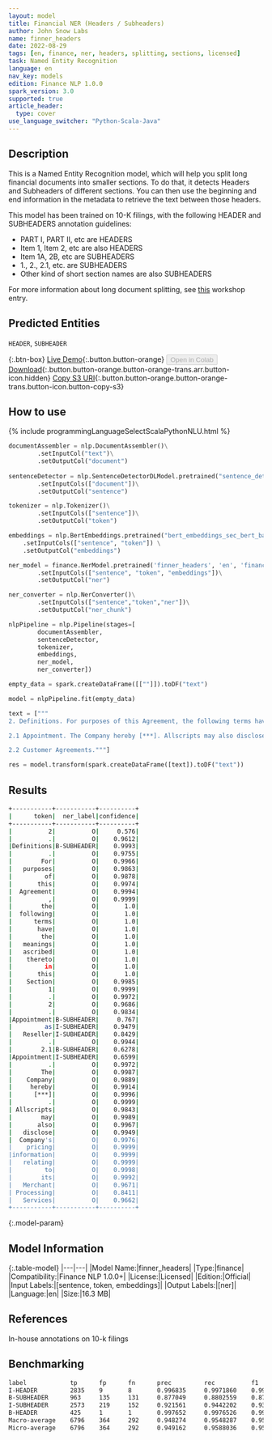 ```yaml
---
layout: model
title: Financial NER (Headers / Subheaders)
author: John Snow Labs
name: finner_headers
date: 2022-08-29
tags: [en, finance, ner, headers, splitting, sections, licensed]
task: Named Entity Recognition
language: en
nav_key: models
edition: Finance NLP 1.0.0
spark_version: 3.0
supported: true
article_header:
  type: cover
use_language_switcher: "Python-Scala-Java"
---
```


## Description

This is a Named Entity Recognition model, which will help you split long financial documents into smaller sections. To do that, it detects Headers and Subheaders of different sections. You can then use the beginning and end information in the metadata to retrieve the text between those headers.

This model has been trained on 10-K filings, with the following HEADER and SUBHEADERS annotation guidelines:
- PART I, PART II, etc are HEADERS 
- Item 1, Item 2, etc are also HEADERS 
- Item 1A, 2B, etc are SUBHEADERS 
- 1., 2., 2.1, etc. are SUBHEADERS
- Other kind of short section names are also SUBHEADERS

For more information about long document splitting, see [this](https://github.com/JohnSnowLabs/spark-nlp-workshop/blob/master/finance-nlp/01.Page_Splitting.ipynb) workshop entry.

## Predicted Entities

`HEADER`, `SUBHEADER`

{:.btn-box}
[Live Demo](https://demo.johnsnowlabs.com/finance/FINNER_HEADERS/){:.button.button-orange}
<button class="button button-orange" disabled>Open in Colab</button>
[Download](https://s3.amazonaws.com/auxdata.johnsnowlabs.com/finance/models/finner_headers_en_1.0.0_3.2_1661771922923.zip){:.button.button-orange.button-orange-trans.arr.button-icon.hidden}
[Copy S3 URI](s3://auxdata.johnsnowlabs.com/finance/models/finner_headers_en_1.0.0_3.2_1661771922923.zip){:.button.button-orange.button-orange-trans.button-icon.button-copy-s3}

## How to use



<div class="tabs-box" markdown="1">
{% include programmingLanguageSelectScalaPythonNLU.html %}

```python
documentAssembler = nlp.DocumentAssembler()\
        .setInputCol("text")\
        .setOutputCol("document")
        
sentenceDetector = nlp.SentenceDetectorDLModel.pretrained("sentence_detector_dl","xx")\
        .setInputCols(["document"])\
        .setOutputCol("sentence")

tokenizer = nlp.Tokenizer()\
        .setInputCols(["sentence"])\
        .setOutputCol("token")

embeddings = nlp.BertEmbeddings.pretrained("bert_embeddings_sec_bert_base","en") \
    .setInputCols(["sentence", "token"]) \
    .setOutputCol("embeddings")

ner_model = finance.NerModel.pretrained('finner_headers', 'en', 'finance/models')\
        .setInputCols(["sentence", "token", "embeddings"])\
        .setOutputCol("ner")

ner_converter = nlp.NerConverter()\
        .setInputCols(["sentence","token","ner"])\
        .setOutputCol("ner_chunk")

nlpPipeline = nlp.Pipeline(stages=[
        documentAssembler,
        sentenceDetector,
        tokenizer,
        embeddings,
        ner_model,
        ner_converter])

empty_data = spark.createDataFrame([[""]]).toDF("text")

model = nlpPipeline.fit(empty_data)

text = ["""
2. Definitions. For purposes of this Agreement, the following terms have the meanings ascribed thereto in this Section 1. 2. Appointment as Reseller.

2.1 Appointment. The Company hereby [***]. Allscripts may also disclose Company's pricing information relating to its Merchant Processing Services and facilitate procurement of Merchant Processing Services on behalf of Sublicensed Customers, including, without limitation by references to such pricing information and Merchant Processing Services in Customer Agreements. 6

2.2 Customer Agreements."""]

res = model.transform(spark.createDataFrame([text]).toDF("text"))
```

</div>

## Results

```bash
+-----------+-----------+----------+
|      token|  ner_label|confidence|
+-----------+-----------+----------+
|          2|          O|     0.576|
|          .|          O|    0.9612|
|Definitions|B-SUBHEADER|    0.9993|
|          .|          O|    0.9755|
|        For|          O|    0.9966|
|   purposes|          O|    0.9863|
|         of|          O|    0.9878|
|       this|          O|    0.9974|
|  Agreement|          O|    0.9994|
|          ,|          O|    0.9999|
|        the|          O|       1.0|
|  following|          O|       1.0|
|      terms|          O|       1.0|
|       have|          O|       1.0|
|        the|          O|       1.0|
|   meanings|          O|       1.0|
|   ascribed|          O|       1.0|
|    thereto|          O|       1.0|
|         in|          O|       1.0|
|       this|          O|       1.0|
|    Section|          O|    0.9985|
|          1|          O|    0.9999|
|          .|          O|    0.9972|
|          2|          O|    0.9686|
|          .|          O|    0.9834|
|Appointment|B-SUBHEADER|     0.767|
|         as|I-SUBHEADER|    0.9479|
|   Reseller|I-SUBHEADER|    0.8429|
|          .|          O|    0.9944|
|        2.1|B-SUBHEADER|    0.6278|
|Appointment|I-SUBHEADER|    0.6599|
|          .|          O|    0.9972|
|        The|          O|    0.9987|
|    Company|          O|    0.9889|
|     hereby|          O|    0.9914|
|      [***]|          O|    0.9996|
|          .|          O|    0.9999|
| Allscripts|          O|    0.9843|
|        may|          O|    0.9989|
|       also|          O|    0.9967|
|   disclose|          O|    0.9949|
|  Company's|          O|    0.9976|
|    pricing|          O|    0.9999|
|information|          O|    0.9999|
|   relating|          O|    0.9999|
|         to|          O|    0.9998|
|        its|          O|    0.9992|
|   Merchant|          O|    0.9671|
| Processing|          O|    0.8411|
|   Services|          O|    0.9662|
+-----------+-----------+----------+
```

{:.model-param}
## Model Information

{:.table-model}
|---|---|
|Model Name:|finner_headers|
|Type:|finance|
|Compatibility:|Finance NLP 1.0.0+|
|License:|Licensed|
|Edition:|Official|
|Input Labels:|[sentence, token, embeddings]|
|Output Labels:|[ner]|
|Language:|en|
|Size:|16.3 MB|

## References

In-house annotations on 10-k filings

## Benchmarking

```bash
label            tp      fp      fn      prec         rec          f1
I-HEADER         2835    9       8       0.996835     0.9971860    0.9970107
B-SUBHEADER      963     135     131     0.877049     0.8802559    0.87864965
I-SUBHEADER      2573    219     152     0.921561     0.9442202    0.9327533
B-HEADER         425     1       1       0.997652     0.9976526    0.9976526
Macro-average    6796    364     292     0.948274     0.9548287    0.95154047
Micro-average    6796    364     292     0.949162     0.9588036    0.9539584
``` 
